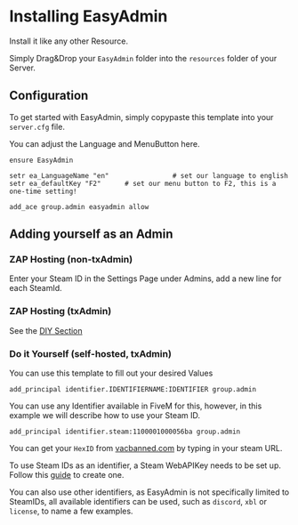 # Installing EasyAdmin

Install it like any other Resource.

Simply Drag&Drop your `EasyAdmin` folder into the `resources` folder of your Server.

## Configuration

To get started with EasyAdmin, simply copypaste this template into your `server.cfg` file.

You can adjust the Language and MenuButton here.

```
ensure EasyAdmin

setr ea_LanguageName "en"                # set our language to english
setr ea_defaultKey "F2"		 # set our menu button to F2, this is a one-time setting!

add_ace group.admin easyadmin allow
```

## Adding yourself as an Admin

### ZAP Hosting (non-txAdmin)
Enter your Steam ID in the Settings Page under Admins, add a new line for each SteamId.

### ZAP Hosting (txAdmin)

See the [DIY Section](https://easyadmin.readthedocs.io/en/latest/install/#do-it-yourself-self-hosted-txadmin)

### Do it Yourself (self-hosted, txAdmin)

You can use this template to fill out your desired Values

```
add_principal identifier.IDENTIFIERNAME:IDENTIFIER group.admin
```


You can use any Identifier available in FiveM for this, however, in this example we will describe how to use your Steam ID.

```
add_principal identifier.steam:1100001000056ba group.admin
```


You can get your `HexID` from [vacbanned.com](http://www.vacbanned.com/) by typing in your steam URL.

To use Steam IDs as an identifier, a Steam WebAPIKey needs to be set up. Follow this [guide](steamapikey.md) to create one.

You can also use other identifiers, as EasyAdmin is not specifically limited to SteamIDs, all available identifiers can be used, such as `discord`, `xbl` or `license`, to name a few examples.

